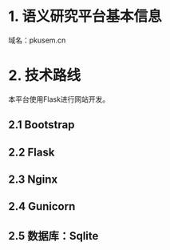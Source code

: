 # 1. 语义研究平台基本信息
域名：pkusem.cn

# 2. 技术路线
本平台使用Flask进行网站开发。

## 2.1 Bootstrap

## 2.2 Flask

## 2.3 Nginx

## 2.4 Gunicorn

## 2.5 数据库：Sqlite

